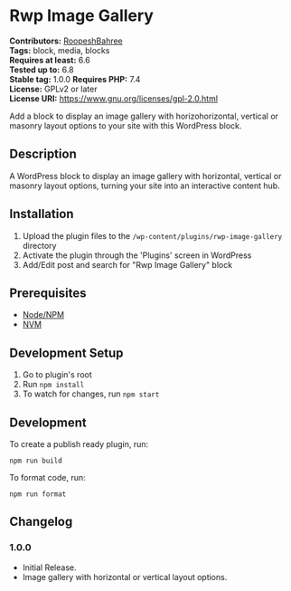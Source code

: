 # Rwp Image Gallery #
**Contributors:** [RoopeshBahree](https://profiles.wordpress.org/roopeshbahree/)  
**Tags:** block, media, blocks  
**Requires at least:** 6.6  
**Tested up to:** 6.8  
**Stable tag:** 1.0.0
**Requires PHP:** 7.4  
**License:** GPLv2 or later  
**License URI:** https://www.gnu.org/licenses/gpl-2.0.html  

Add a block to display an image gallery with horizohorizontal, vertical or masonry layout options to your site with this WordPress block.

## Description ##

A WordPress block to display an image gallery with horizontal, vertical or masonry layout options, turning your site into an interactive content hub.

## Installation ##

1. Upload the plugin files to the `/wp-content/plugins/rwp-image-gallery` directory
2. Activate the plugin through the 'Plugins' screen in WordPress
3. Add/Edit post and search for "Rwp Image Gallery" block


## Prerequisites
- [Node/NPM](https://nodejs.org/en/download/)
- [NVM](https://github.com/nvm-sh/nvm)

## Development Setup
1. Go to plugin's root
2. Run `npm install`
5. To watch for changes, run `npm start`

## Development

To create a publish ready plugin, run:

	npm run build

To format code, run:

	npm run format


## Changelog ##

### 1.0.0 ###
* Initial Release.
* Image gallery with horizontal or vertical layout options.
